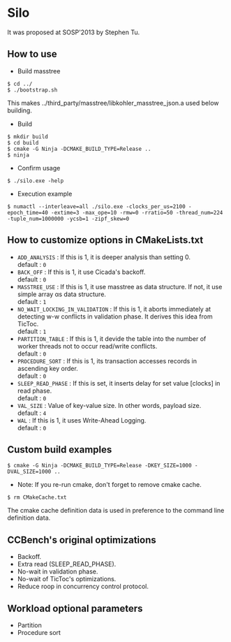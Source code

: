 # Silo
It was proposed at SOSP'2013 by Stephen Tu.

## How to use
- Build masstree
```
$ cd ../
$ ./bootstrap.sh
```
This makes ../third_party/masstree/libkohler_masstree_json.a used below building.
- Build 
```
$ mkdir build
$ cd build
$ cmake -G Ninja -DCMAKE_BUILD_TYPE=Release ..
$ ninja
```
- Confirm usage 
```
$ ./silo.exe -help
```
- Execution example 
```
$ numactl --interleave=all ./silo.exe -clocks_per_us=2100 -epoch_time=40 -extime=3 -max_ope=10 -rmw=0 -rratio=50 -thread_num=224 -tuple_num=1000000 -ycsb=1 -zipf_skew=0
```

## How to customize options in CMakeLists.txt
- `ADD_ANALYSIS` : If this is 1, it is deeper analysis than setting 0.<br>
default : `0`
- `BACK_OFF` : If this is 1, it use Cicada's backoff.<br>
default : `0`
- `MASSTREE_USE` : If this is 1, it use masstree as data structure. If not, it use simple array αs data structure.<br>
default : `1`
- `NO_WAIT_LOCKING_IN_VALIDATION` : If this is 1, it aborts immediately at detecting w-w conflicts in validation phase. It derives this idea from TicToc.<br>
default : `1`
- `PARTITION_TABLE` : If this is 1, it devide the table into the number of worker threads not to occur read/write conflicts.<br>
default : `0`
- `PROCEDURE_SORT` : If this is 1, its transaction accesses records in ascending key order.<br>
default : `0`
- `SLEEP_READ_PHASE` : If this is set, it inserts delay for set value [clocks] in read phase.<br>
default : `0`
- `VAL_SIZE` : Value of key-value size. In other words, payload size.<br>
default : `4`
- `WAL` : If this is 1, it uses Write-Ahead Logging.<br>
default : `0`

## Custom build examples
```
$ cmake -G Ninja -DCMAKE_BUILD_TYPE=Release -DKEY_SIZE=1000 -DVAL_SIZE=1000 ..
```
- Note: If you re-run cmake, don't forget to remove cmake cache.
```
$ rm CMakeCache.txt
```
The cmake cache definition data is used in preference to the command line definition data.

## CCBench's original optimizations
- Backoff.
- Extra read (SLEEP_READ_PHASE).
- No-wait in validation phase.
- No-wait of TicToc's optimizations.
- Reduce roop in concurrency control protocol.

## Workload optional parameters
- Partition
- Procedure sort


